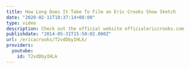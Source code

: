 ```yaml
---
title: How Long Does It Take To Film an Eric Crooks Show Sketch
date: "2020-02-11T18:37:14+08:00"
type: video
description: Check out the official website officialericcrooks.com
publishdate: "2014-05-31T15:50:02.000Z"
url: /ericacrooks/T2vdDbyIHLk/
providers:
  youtube:
    id: T2vdDbyIHLk
---
```

